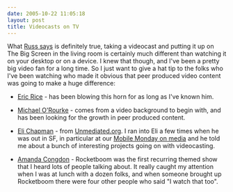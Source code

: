 ```yaml
---
date: 2005-10-22 11:05:18
layout: post
title: Videocasts on TV
---
```


What [Russ says](http://www.russellbeattie.com/notebook/1008660.html) is definitely true, taking a videocast and putting it up on The Big Screen in the living room is certainly much different than watching it on your desktop or on a device. I knew that though, and I've been a pretty big video fan for a long time. So I just want to give a hat tip to the folks who I've been watching who made it obvious that peer produced video content was going to make a huge difference:







  * [Eric Rice](http://blog.ericrice.com/) - has been blowing this horn for as long as I've known him.


  * [Michael O'Rourke](http://www.dimension7.com/) - comes from a video background to begin with, and has been looking for the growth in peer produced content.


  * [Eli Chapman](http://www.chapmanlogic.com/blog/) - from [Unmediated.org](http://www.unmediated.org/). I ran into Eli a few times when he was out in SF, in particular at our [Mobile Monday on media](http://www.mobilemonday.com/2005/02/another-standing-room-only-momo.html) and he told me about a bunch of interesting projects going on with videocasting.


  * [Amanda Congdon](http://www.rocketboom.com/vlog/) - Rocketboom was the first recurring themed show that I heard lots of people talking about. It really caught my attention when I was at lunch with a dozen folks, and when someone brought up Rocketboom there were four other people who said "I watch that too".


